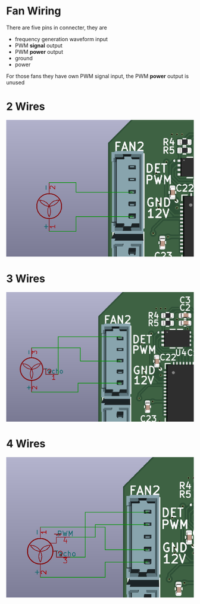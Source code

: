 # Fan Wiring

There are five pins in connecter, they are

* frequency generation waveform input
* PWM **signal** output
* PWM **power** output
* ground
* power

For those fans they have own PWM signal input, the PWM **power** output is unused

# 2 Wires
![](fan_2w.png)

# 3 Wires
![](fan_3w.png)

# 4 Wires
![](fan_4w.png)
